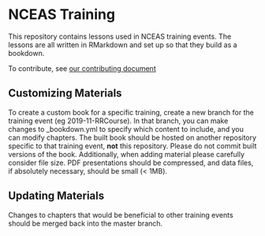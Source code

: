 NCEAS Training 
==============

This repository contains lessons used in NCEAS training events. The lessons are all written in RMarkdown and set up so that they build as a bookdown.

To contribute, see [our contributing document](contributing.md)

## Customizing Materials

To create a custom book for a specific training, create a new branch for the training event (eg 2019-11-RRCourse). In that branch, you can make changes to _bookdown.yml to specify which content to include, and you can modify chapters. The built book should be hosted on another repository specific to that training event, **not** this repository. Please do not commit built versions of the book. Additionally, when adding material please carefully consider file size. PDF presentations should be compressed, and data files, if absolutely necessary, should be small (< 1MB). 

## Updating Materials

Changes to chapters that would be beneficial to other training events should be merged back into the master branch.
